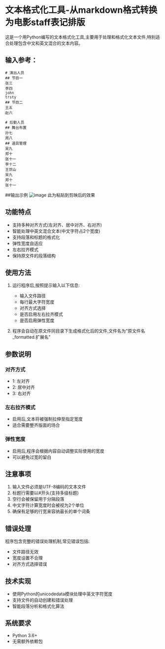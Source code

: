 # 文本格式化工具-从markdown格式转换为电影staff表记排版

这是一个用Python编写的文本格式化工具,主要用于处理和格式化文本文件,特别适合处理包含中文和英文混合的文本内容。

## 输入参考：
``` 
# 演出人员
## 节目一
张三
李四
john
trsty
## 节目二
王五
赵六

# 后勤人员
## 舞台布置
孙七
周八
## 道具管理
吴九
郑十
张十一
李十二
王世山
吴九
郑十
张十一
```

##输出示例
![image](https://github.com/user-attachments/assets/d566ade3-da4e-4fe3-920f-911f8db6f4eb)
此为粘贴到剪映后的效果


## 功能特点

- 支持多种对齐方式(左对齐、居中对齐、右对齐)
- 智能处理中英文混合文本(中文字符占2个宽度)
- 支持段落和标题的格式化
- 弹性宽度自适应
- 左右拉齐模式
- 保持原文件的段落结构

## 使用方法

1. 运行程序后,按照提示输入以下信息:
   - 输入文件路径
   - 每行最大字符宽度
   - 对齐方式选择
   - 是否启用左右拉齐模式
   - 是否启用弹性宽度

2. 程序会自动在原文件同目录下生成格式化后的文件,文件名为"原文件名_formatted.扩展名"

## 参数说明

### 对齐方式
- 1: 左对齐
- 2: 居中对齐
- 3: 右对齐

### 左右拉齐模式
- 启用后,文本将被强制拉伸至指定宽度
- 适合需要整齐版面的场合

### 弹性宽度
- 启用后,程序会根据内容自动调整实际使用的宽度
- 可以避免过宽的留白

## 注意事项

1. 输入文件必须是UTF-8编码的文本文件
2. 标题行需要以#开头(支持多级标题)
3. 空行会被保留用于分隔段落
4. 中文字符计算宽度时会被视为2个单位
5. 确保有足够的行宽来容纳最长的单个词条

## 错误处理

程序包含完整的错误处理机制,常见错误包括:
- 文件路径无效
- 宽度设置不合理
- 对齐方式选择错误

## 技术实现

- 使用Python的unicodedata模块处理中英文字符宽度
- 支持文件的自动创建和错误处理
- 智能段落分析和格式化算法

## 系统要求

- Python 3.6+
- 无需额外依赖包
